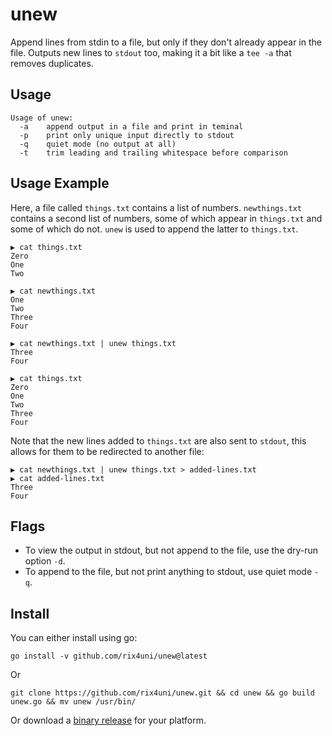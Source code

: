 # unew

Append lines from stdin to a file, but only if they don't already appear in the file.
Outputs new lines to `stdout` too, making it a bit like a `tee -a` that removes duplicates.

## Usage
```
Usage of unew:
  -a    append output in a file and print in teminal
  -p    print only unique input directly to stdout
  -q    quiet mode (no output at all)
  -t    trim leading and trailing whitespace before comparison
```

## Usage Example

Here, a file called `things.txt` contains a list of numbers. `newthings.txt` contains a second
list of numbers, some of which appear in `things.txt` and some of which do not. `unew` is used
to append the latter to `things.txt`.


```
▶ cat things.txt
Zero
One
Two

▶ cat newthings.txt
One
Two
Three
Four

▶ cat newthings.txt | unew things.txt
Three
Four

▶ cat things.txt
Zero
One
Two
Three
Four

```

Note that the new lines added to `things.txt` are also sent to `stdout`, this allows for them to
be redirected to another file:

```
▶ cat newthings.txt | unew things.txt > added-lines.txt
▶ cat added-lines.txt
Three
Four
```

## Flags

- To view the output in stdout, but not append to the file, use the dry-run option `-d`.
- To append to the file, but not print anything to stdout, use quiet mode `-q`.

## Install

You can either install using go:

```
go install -v github.com/rix4uni/unew@latest
```

Or
```
git clone https://github.com/rix4uni/unew.git && cd unew && go build unew.go && mv unew /usr/bin/
```

Or download a [binary release](https://github.com/rix4uni/unew/releases) for your platform.
